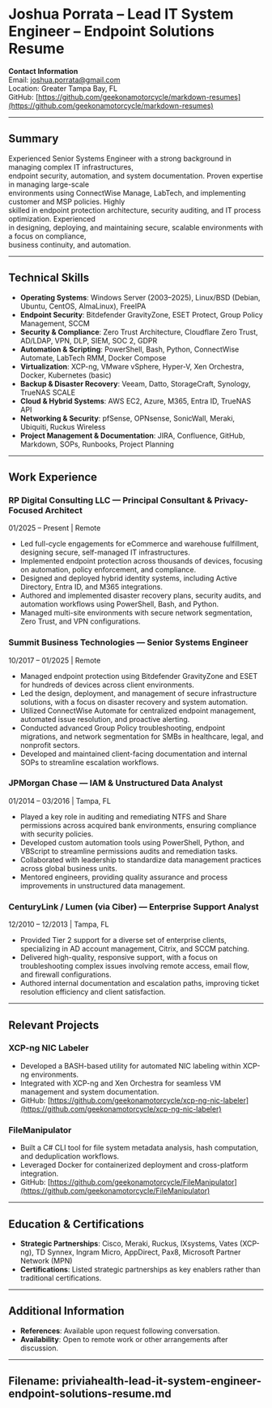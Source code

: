 # Joshua Porrata – Lead IT System Engineer – Endpoint Solutions Resume

**Contact Information**  
Email: [joshua.porrata@gmail.com](mailto:joshua.porrata@gmail.com)  
Location: Greater Tampa Bay, FL  
GitHub: [https://github.com/geekonamotorcycle/markdown-resumes](https://github.com/geekonamotorcycle/markdown-resumes)  

---

## Summary

Experienced Senior Systems Engineer with a strong background in managing complex IT infrastructures,  
endpoint security, automation, and system documentation. Proven expertise in managing large-scale  
environments using ConnectWise Manage, LabTech, and implementing customer and MSP policies. Highly  
skilled in endpoint protection architecture, security auditing, and IT process optimization. Experienced  
in designing, deploying, and maintaining secure, scalable environments with a focus on compliance,  
business continuity, and automation.

---

## Technical Skills

- **Operating Systems**: Windows Server (2003–2025), Linux/BSD (Debian, Ubuntu, CentOS, AlmaLinux), FreeIPA
- **Endpoint Security**: Bitdefender GravityZone, ESET Protect, Group Policy Management, SCCM
- **Security & Compliance**: Zero Trust Architecture, Cloudflare Zero Trust, AD/LDAP, VPN, DLP, SIEM, SOC 2, GDPR
- **Automation & Scripting**: PowerShell, Bash, Python, ConnectWise Automate, LabTech RMM, Docker Compose
- **Virtualization**: XCP-ng, VMware vSphere, Hyper-V, Xen Orchestra, Docker, Kubernetes (basic)
- **Backup & Disaster Recovery**: Veeam, Datto, StorageCraft, Synology, TrueNAS SCALE
- **Cloud & Hybrid Systems**: AWS EC2, Azure, M365, Entra ID, TrueNAS API
- **Networking & Security**: pfSense, OPNsense, SonicWall, Meraki, Ubiquiti, Ruckus Wireless
- **Project Management & Documentation**: JIRA, Confluence, GitHub, Markdown, SOPs, Runbooks, Project Planning

---

## Work Experience

### RP Digital Consulting LLC — Principal Consultant & Privacy-Focused Architect  
01/2025 – Present | Remote

- Led full-cycle engagements for eCommerce and warehouse fulfillment, designing secure, self-managed IT infrastructures.
- Implemented endpoint protection across thousands of devices, focusing on automation, policy enforcement, and
 compliance.
- Designed and deployed hybrid identity systems, including Active Directory, Entra ID, and M365 integrations.
- Authored and implemented disaster recovery plans, security audits, and automation workflows using PowerShell, Bash,
 and Python.
- Managed multi-site environments with secure network segmentation, Zero Trust, and VPN configurations.

### Summit Business Technologies — Senior Systems Engineer  
10/2017 – 01/2025 | Remote

- Managed endpoint protection using Bitdefender GravityZone and ESET for hundreds of devices across client environments.
- Led the design, deployment, and management of secure infrastructure solutions, with a focus on disaster recovery and
 system automation.
- Utilized ConnectWise Automate for centralized endpoint management, automated issue resolution, and proactive alerting.
- Conducted advanced Group Policy troubleshooting, endpoint migrations, and network segmentation for SMBs in healthcare,
 legal, and nonprofit sectors.
- Developed and maintained client-facing documentation and internal SOPs to streamline escalation workflows.

### JPMorgan Chase — IAM & Unstructured Data Analyst  
01/2014 – 03/2016 | Tampa, FL

- Played a key role in auditing and remediating NTFS and Share permissions across acquired bank environments, ensuring
 compliance with security policies.
- Developed custom automation tools using PowerShell, Python, and VBScript to streamline permissions audits and
 remediation tasks.
- Collaborated with leadership to standardize data management practices across global business units.
- Mentored engineers, providing quality assurance and process improvements in unstructured data management.

### CenturyLink / Lumen (via Ciber) — Enterprise Support Analyst  
12/2010 – 12/2013 | Tampa, FL

- Provided Tier 2 support for a diverse set of enterprise clients, specializing in AD account management, Citrix, and
 SCCM patching.
- Delivered high-quality, responsive support, with a focus on troubleshooting complex issues involving remote access,
 email flow, and firewall configurations.
- Authored internal documentation and escalation paths, improving ticket resolution efficiency and client satisfaction.

---

## Relevant Projects

### **XCP-ng NIC Labeler**  

- Developed a BASH-based utility for automated NIC labeling within XCP-ng environments.
- Integrated with XCP-ng and Xen Orchestra for seamless VM management and system documentation.  
- GitHub: [https://github.com/geekonamotorcycle/xcp-ng-nic-labeler](https://github.com/geekonamotorcycle/xcp-ng-nic-labeler)

### **FileManipulator**  

- Built a C# CLI tool for file system metadata analysis, hash computation, and deduplication workflows.
- Leveraged Docker for containerized deployment and cross-platform integration.  
- GitHub: [https://github.com/geekonamotorcycle/FileManipulator](https://github.com/geekonamotorcycle/FileManipulator)

---

## Education & Certifications

- **Strategic Partnerships**: Cisco, Meraki, Ruckus, IXsystems, Vates (XCP-ng), TD Synnex, Ingram Micro, AppDirect, Pax8, Microsoft Partner Network (MPN)
- **Certifications**: Listed strategic partnerships as key enablers rather than traditional certifications.

---

## Additional Information

- **References**: Available upon request following conversation.  
- **Availability**: Open to remote work or other arrangements after discussion.

---

## Filename: priviahealth-lead-it-system-engineer-endpoint-solutions-resume.md
